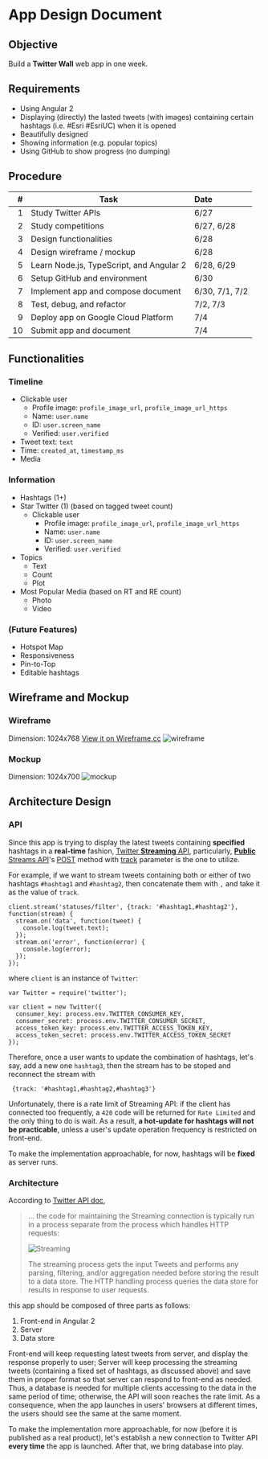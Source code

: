 # App Design Document

## Objective 

Build a **Twitter Wall** web app in one week.

## Requirements 

- Using Angular 2
- Displaying (directly) the lasted tweets (with images) containing certain hashtags (i.e. #Esri #EsriUC) when it is opened
- Beautifully designed 
- Showing information (e.g. popular topics)
- Using GitHub to show progress (no dumping)

## Procedure

| # | Task | Date |
|---:|---|:---|
| 1 | Study Twitter APIs | 6/27 |
| 2 | Study competitions | 6/27, 6/28 |
| 3 | Design functionalities | 6/28 |
| 4 | Design wireframe / mockup | 6/28 |
| 5 | Learn Node.js, TypeScript, and Angular 2 | 6/28, 6/29 |
| 6 | Setup GitHub and environment | 6/30 |
| 7 | Implement app and compose document  | 6/30, 7/1, 7/2 |
| 8 | Test, debug, and refactor  | 7/2, 7/3 |
| 9 | Deploy app on Google Cloud Platform  | 7/4 |
| 10 | Submit app and document  | 7/4 |

## Functionalities

### Timeline
- Clickable user
	- Profile image: `profile_image_url`, `profile_image_url_https`
	- Name: `user.name`
	- ID: `user.screen_name`
	- Verified: `user.verified`
- Tweet text: `text`
- Time: `created_at`, `timestamp_ms`
- Media

### Information 

- Hashtags (1+)
- Star Twitter (1) (based on tagged tweet count)
	- Clickable user
		- Profile image: `profile_image_url`, `profile_image_url_https`
		- Name: `user.name`
		- ID: `user.screen_name`
		- Verified: `user.verified`
- Topics 
	- Text
	- Count
	- Plot	
- Most Popular Media (based on RT and RE count)
	- Photo
	- Video

### (Future Features)
- Hotspot Map
- Responsiveness
- Pin-to-Top
- Editable hashtags

## Wireframe and Mockup
### Wireframe
Dimension: 1024x768 [View it on Wireframe.cc](https://wireframe.cc/OPrqLi)
![wireframe](wireframe.png)

### Mockup
Dimension: 1024x700
![mockup](mockup.png)

## Architecture Design

### API

Since this app is trying to display the latest tweets containing **specified** hashtags in a **real-time** fashion, [Twitter **Streaming** API](https://dev.twitter.com/streaming/overview), particularly, [**Public** Streams API](https://dev.twitter.com/streaming/public)'s [POST](https://dev.twitter.com/streaming/reference/post/statuses/filter) method with [track](https://dev.twitter.com/streaming/overview/request-parameters#track) parameter is the one to utilize. 

For example, if we want to stream tweets containing both or either of two hashtags `#hashtag1` and `#hashtag2`, then concatenate them with `,` and take it as the value of `track`.

	client.stream('statuses/filter', {track: '#hashtag1,#hashtag2'},  function(stream) {
	  stream.on('data', function(tweet) {
	    console.log(tweet.text);
	  });
	  stream.on('error', function(error) {
	    console.log(error);
	  });
	});
	
where `client` is an instance of `Twitter`:

	var Twitter = require('twitter');
	
	var client = new Twitter({
	  consumer_key: process.env.TWITTER_CONSUMER_KEY,
	  consumer_secret: process.env.TWITTER_CONSUMER_SECRET,
	  access_token_key: process.env.TWITTER_ACCESS_TOKEN_KEY,
	  access_token_secret: process.env.TWITTER_ACCESS_TOKEN_SECRET
	});

Therefore, once a user wants to update the combination of hashtags, let's say, add a new one `hashtag3`, then the stream has to be stoped and reconnect the stream with

	 {track: '#hashtag1,#hashtag2,#hashtag3'} 

Unfortunately, there is a rate limit of Streaming API: if the client has connected too frequently, a `420` code will be returned for `Rate Limited` and the only thing to do is wait. As a result, **a hot-update for hashtags will not be practicable**, unless a user's update operation frequency is restricted on front-end. 

To make the implementation approachable, for now, hashtags will be **fixed** as server runs. 

### Architecture

According to [Twitter API doc](https://dev.twitter.com/streaming/overview#differences-between-streaming-and-rest),

> ... the code for maintaining the Streaming connection is typically run in a process separate from the process which handles HTTP requests:
> 
> ![Streaming](streaming.png)
> 
> The streaming process gets the input Tweets and performs any parsing, filtering, and/or aggregation needed before storing the result to a data store. The HTTP handling process queries the data store for results in response to user requests.

this app should be composed of three parts as follows:

1. Front-end in Angular 2
2. Server
3. Data store

Front-end will keep requesting latest tweets from server, and display the response properly to user; Server will keep processing the streaming tweets (containing a fixed set of hashtags, as discussed above) and save them in proper format so that server can respond to front-end as needed. Thus, a database is needed for multiple clients accessing to the data in the same period of time; otherwise, the API will soon reaches the rate limit. As a consequence, when the app launches in users' browsers at different times, the users should see the same at the same moment.

To make the implementation more approachable, for now (before it is published as a real product), let's establish a new connection to Twitter API **every time** the app is launched. After that, we bring database into play.
